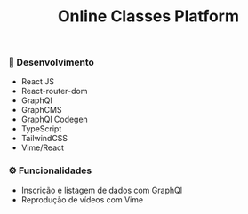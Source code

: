 <h1 align='center'>
  Online Classes Platform
</h1>

<p align='center'>
  <img alt='' src='https://i.imgur.com/bkhhdOC.png'>
</p>
<p align='center'>
  <img alt='' src='https://i.imgur.com/pUGxppF.png'>
</p>

### 🚀 Desenvolvimento
- React JS
- React-router-dom
- GraphQl
- GraphCMS
- GraphQl Codegen
- TypeScript
- TailwindCSS
- Vime/React

### ⚙️ Funcionalidades
- Inscrição e listagem de dados com GraphQl
- Reprodução de vídeos com Vime
